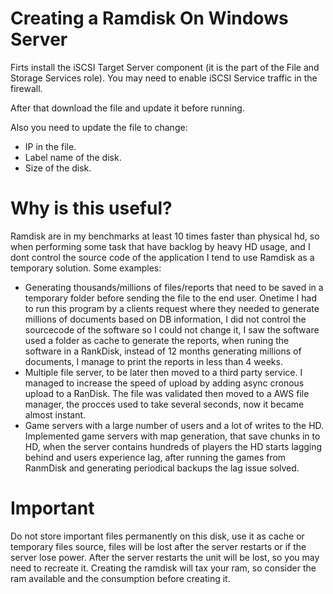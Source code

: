 # Creating a Ramdisk On Windows Server

Firts install the iSCSI Target Server component (it is the part of the File and Storage Services role).
You may need to enable iSCSI Service traffic in the firewall.

After that download the file and update it before running.

Also you need to update the file to change:
 - IP in the file.
 - Label name of the disk.
 - Size of the disk.


# Why is this useful?

Ramdisk are in my benchmarks at least 10 times faster than physical hd, so when performing some task that have backlog by heavy HD usage, and I dont control the source code of the application I tend to use Ramdisk as a temporary solution. Some examples:
- Generating thousands/millions of files/reports that need to be saved in a temporary folder before sending the file to the end user. Onetime I had to run this program by a clients request where they needed to generate millions of documents based on DB information, I did not control the sourcecode of the software so I could not change it, I saw the software used a folder as cache to generate the reports, when runing the software in a RankDisk, instead of 12 months generating millions of documents, I manage to print the reports in less than 4 weeks.
- Multiple file server, to be later then moved to a third party service. I managed to increase the speed of upload by adding async cronous upload to a RanDisk. The file was validated then moved to a AWS file manager, the procces used to take several seconds, now it became almost instant.
- Game servers with a large number of users and a lot of writes to the HD. Implemented game servers with map generation, that save chunks in to HD, when the server contains hundreds of players the HD starts lagging behind and users experience lag, after running the games from RanmDisk and generating periodical backups the lag issue solved.

# Important

Do not store important files permanently on this disk, use it as cache or temporary files source, files will be lost after the server restarts or if the server lose power.
After the server restarts the unit will be lost, so you may need to recreate it.
Creating the ramdisk will tax your ram, so consider the ram available and the consumption before creating it.

